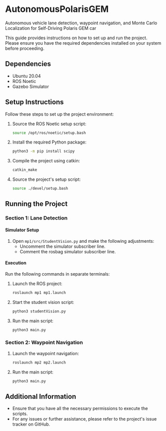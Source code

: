 # AutonomousPolarisGEM
Autonomous vehicle lane detection, waypoint navigation, and Monte Carlo Localization for Self-Driving Polaris GEM car

This guide provides instructions on how to set up and run the project. Please ensure you have the required dependencies installed on your system before proceeding.

## Dependencies

- Ubuntu 20.04
- ROS Noetic
- Gazebo Simulator

## Setup Instructions

Follow these steps to set up the project environment:

1. Source the ROS Noetic setup script:

    ```bash
    source /opt/ros/noetic/setup.bash
    ```

2. Install the required Python package:

    ```bash
    python3 -m pip install scipy
    ```

3. Compile the project using catkin:

    ```bash
    catkin_make
    ```

4. Source the project's setup script:

    ```bash
    source ./devel/setup.bash
    ```

## Running the Project

### Section 1: Lane Detection

#### Simulator Setup

1. Open `mp1/src/StudentVision.py` and make the following adjustments:
    - Uncomment the simulator subscriber line.
    - Comment the rosbag simulator subscriber line.

#### Execution

Run the following commands in separate terminals:

1. Launch the ROS project:

    ```bash
    roslaunch mp1 mp1.launch
    ```

2. Start the student vision script:

    ```bash
    python3 studentVision.py
    ```

3. Run the main script:

    ```bash
    python3 main.py
    ```

### Section 2: Waypoint Navigation

1. Launch the waypoint navigation:

    ```bash
    roslaunch mp2 mp2.launch
    ```

2. Run the main script:

    ```bash
    python3 main.py
    ```

## Additional Information

- Ensure that you have all the necessary permissions to execute the scripts.
- For any issues or further assistance, please refer to the project's issue tracker on GitHub.
